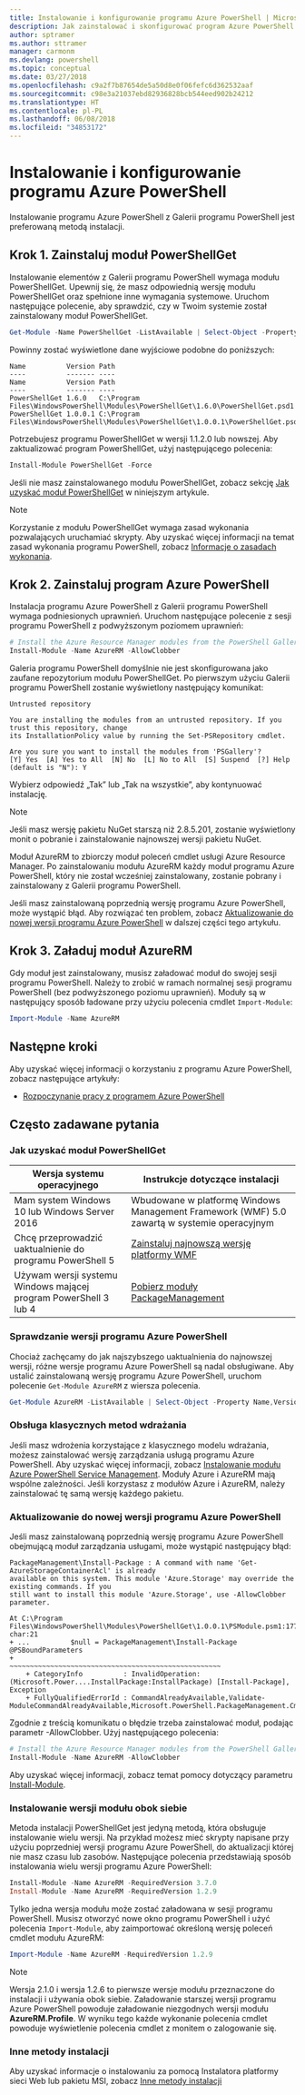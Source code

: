 ```yaml
---
title: Instalowanie i konfigurowanie programu Azure PowerShell | Microsoft Docs
description: Jak zainstalować i skonfigurować program Azure PowerShell do pierwszego użycia.
author: sptramer
ms.author: sttramer
manager: carmonm
ms.devlang: powershell
ms.topic: conceptual
ms.date: 03/27/2018
ms.openlocfilehash: c9a2f7b87654de5a50d8e0f06fefc6d362532aaf
ms.sourcegitcommit: c98e3a21037ebd82936828bcb544eed902b24212
ms.translationtype: HT
ms.contentlocale: pl-PL
ms.lasthandoff: 06/08/2018
ms.locfileid: "34853172"
---
```

# <a name="install-and-configure-azure-powershell"></a>Instalowanie i konfigurowanie programu Azure PowerShell

Instalowanie programu Azure PowerShell z Galerii programu PowerShell jest preferowaną metodą instalacji.

## <a name="step-1-install-powershellget"></a>Krok 1. Zainstaluj moduł PowerShellGet

Instalowanie elementów z Galerii programu PowerShell wymaga modułu PowerShellGet. Upewnij się, że masz odpowiednią wersję modułu PowerShellGet oraz spełnione inne wymagania systemowe. Uruchom następujące polecenie, aby sprawdzić, czy w Twoim systemie został zainstalowany moduł PowerShellGet.

```powershell
Get-Module -Name PowerShellGet -ListAvailable | Select-Object -Property Name,Version,Path
```

Powinny zostać wyświetlone dane wyjściowe podobne do poniższych:

```Output
Name          Version Path
----          ------- ----
Name          Version Path
----          ------- ----
PowerShellGet 1.6.0   C:\Program Files\WindowsPowerShell\Modules\PowerShellGet\1.6.0\PowerShellGet.psd1
PowerShellGet 1.0.0.1 C:\Program Files\WindowsPowerShell\Modules\PowerShellGet\1.0.0.1\PowerShellGet.psd1
```

Potrzebujesz programu PowerShellGet w wersji 1.1.2.0 lub nowszej. Aby zaktualizować program PowerShellGet, użyj następującego polecenia:

```powershell
Install-Module PowerShellGet -Force
```

Jeśli nie masz zainstalowanego modułu PowerShellGet, zobacz sekcję [Jak uzyskać moduł PowerShellGet](#how-to-get-powershellget) w niniejszym artykule.

> [!NOTE]
> Korzystanie z modułu PowerShellGet wymaga zasad wykonania pozwalających uruchamiać skrypty. Aby uzyskać więcej informacji na temat zasad wykonania programu PowerShell, zobacz [Informacje o zasadach wykonania](/powershell/module/microsoft.powershell.core/about/about_execution_policies).

## <a name="step-2-install-azure-powershell"></a>Krok 2. Zainstaluj program Azure PowerShell

Instalacja programu Azure PowerShell z Galerii programu PowerShell wymaga podniesionych uprawnień. Uruchom następujące polecenie z sesji programu PowerShell z podwyższonym poziomem uprawnień:

```powershell
# Install the Azure Resource Manager modules from the PowerShell Gallery
Install-Module -Name AzureRM -AllowClobber
```

Galeria programu PowerShell domyślnie nie jest skonfigurowana jako zaufane repozytorium modułu PowerShellGet. Po pierwszym użyciu Galerii programu PowerShell zostanie wyświetlony następujący komunikat:

```Output
Untrusted repository

You are installing the modules from an untrusted repository. If you trust this repository, change
its InstallationPolicy value by running the Set-PSRepository cmdlet.

Are you sure you want to install the modules from 'PSGallery'?
[Y] Yes  [A] Yes to All  [N] No  [L] No to All  [S] Suspend  [?] Help (default is "N"): Y
```

Wybierz odpowiedź „Tak” lub „Tak na wszystkie”, aby kontynuować instalację.

> [!NOTE]
> Jeśli masz wersję pakietu NuGet starszą niż 2.8.5.201, zostanie wyświetlony monit o pobranie i zainstalowanie najnowszej wersji pakietu NuGet.

Moduł AzureRM to zbiorczy moduł poleceń cmdlet usługi Azure Resource Manager. Po zainstalowaniu modułu AzureRM każdy moduł programu Azure PowerShell, który nie został wcześniej zainstalowany, zostanie pobrany i zainstalowany z Galerii programu PowerShell.

Jeśli masz zainstalowaną poprzednią wersję programu Azure PowerShell, może wystąpić błąd. Aby rozwiązać ten problem, zobacz [Aktualizowanie do nowej wersji programu Azure PowerShell](#update-azps) w dalszej części tego artykułu.

## <a name="step-3-load-the-azurerm-module"></a>Krok 3. Załaduj moduł AzureRM
Gdy moduł jest zainstalowany, musisz załadować moduł do swojej sesji programu PowerShell. Należy to zrobić w ramach normalnej sesji programu PowerShell (bez podwyższonego poziomu uprawnień). Moduły są w następujący sposób ładowane przy użyciu polecenia cmdlet `Import-Module`:

```powershell
Import-Module -Name AzureRM
```

## <a name="next-steps"></a>Następne kroki

Aby uzyskać więcej informacji o korzystaniu z programu Azure PowerShell, zobacz następujące artykuły:

* [Rozpoczynanie pracy z programem Azure PowerShell](get-started-azureps.md)

## <a name="frequently-asked-questions"></a>Często zadawane pytania

### <a name="how-to-get-powershellget"></a>Jak uzyskać moduł PowerShellGet

|Wersja systemu operacyjnego|Instrukcje dotyczące instalacji|
|---|---|
|Mam system Windows 10 lub Windows Server 2016|Wbudowane w platformę Windows Management Framework (WMF) 5.0 zawartą w systemie operacyjnym|
|Chcę przeprowadzić uaktualnienie do programu PowerShell 5|[Zainstaluj najnowszą wersję platformy WMF](https://www.microsoft.com/en-us/download/details.aspx?id=54616)|
|Używam wersji systemu Windows mającej program PowerShell 3 lub 4|[Pobierz moduły PackageManagement](http://go.microsoft.com/fwlink/?LinkID=746217)|

<a id="helpmechoose"></a>
### <a name="checking-the-version-of-azure-powershell"></a>Sprawdzanie wersji programu Azure PowerShell

Chociaż zachęcamy do jak najszybszego uaktualnienia do najnowszej wersji, różne wersje programu Azure PowerShell są nadal obsługiwane. Aby ustalić zainstalowaną wersję programu Azure PowerShell, uruchom polecenie `Get-Module AzureRM` z wiersza polecenia.

```powershell
Get-Module AzureRM -ListAvailable | Select-Object -Property Name,Version,Path
```

### <a name="support-for-classic-deployment-methods"></a>Obsługa klasycznych metod wdrażania

Jeśli masz wdrożenia korzystające z klasycznego modelu wdrażania, możesz zainstalować wersję zarządzania usługą programu Azure PowerShell. Aby uzyskać więcej informacji, zobacz [Instalowanie modułu Azure PowerShell Service Management](/powershell/azure/servicemanagement/install-azure-ps). Moduły Azure i AzureRM mają wspólne zależności. Jeśli korzystasz z modułów Azure i AzureRM, należy zainstalować tę samą wersję każdego pakietu.

### <a id="update-azps"></a>Aktualizowanie do nowej wersji programu Azure PowerShell

Jeśli masz zainstalowaną poprzednią wersję programu Azure PowerShell obejmującą moduł zarządzania usługami, może wystąpić następujący błąd:

```Output
PackageManagement\Install-Package : A command with name 'Get-AzureStorageContainerAcl' is already
available on this system. This module 'Azure.Storage' may override the existing commands. If you
still want to install this module 'Azure.Storage', use -AllowClobber parameter.

At C:\Program Files\WindowsPowerShell\Modules\PowerShellGet\1.0.0.1\PSModule.psm1:1772 char:21
+ ...          $null = PackageManagement\Install-Package @PSBoundParameters
+                      ~~~~~~~~~~~~~~~~~~~~~~~~~~~~~~~~~~~~~~~~~~~~~~~~~~~~
    + CategoryInfo          : InvalidOperation: (Microsoft.Power....InstallPackage:InstallPackage) [Install-Package], Exception
    + FullyQualifiedErrorId : CommandAlreadyAvailable,Validate-ModuleCommandAlreadyAvailable,Microsoft.PowerShell.PackageManagement.Cmdlets.InstallPackage
```

Zgodnie z treścią komunikatu o błędzie trzeba zainstalować moduł, podając parametr -AllowClobber. Użyj następującego polecenia:

```powershell
# Install the Azure Resource Manager modules from the PowerShell Gallery
Install-Module -Name AzureRM -AllowClobber
```

Aby uzyskać więcej informacji, zobacz temat pomocy dotyczący parametru [Install-Module](https://msdn.microsoft.com/powershell/reference/5.1/PowerShellGet/install-module).

### <a name="installing-module-versions-side-by-side"></a>Instalowanie wersji modułu obok siebie

Metoda instalacji PowerShellGet jest jedyną metodą, która obsługuje instalowanie wielu wersji. Na przykład możesz mieć skrypty napisane przy użyciu poprzedniej wersji programu Azure PowerShell, do aktualizacji której nie masz czasu lub zasobów. Następujące polecenia przedstawiają sposób instalowania wielu wersji programu Azure PowerShell:

```powershell
Install-Module -Name AzureRM -RequiredVersion 3.7.0
Install-Module -Name AzureRM -RequiredVersion 1.2.9
```

Tylko jedna wersja modułu może zostać załadowana w sesji programu PowerShell. Musisz otworzyć nowe okno programu PowerShell i użyć polecenia `Import-Module`, aby zaimportować określoną wersję poleceń cmdlet modułu AzureRM:

```powershell
Import-Module -Name AzureRM -RequiredVersion 1.2.9
```

> [!NOTE]
> Wersja 2.1.0 i wersja 1.2.6 to pierwsze wersje modułu przeznaczone do instalacji i używania obok siebie. Załadowanie starszej wersji programu Azure PowerShell powoduje załadowanie niezgodnych wersji modułu **AzureRM.Profile**. W wyniku tego każde wykonanie polecenia cmdlet powoduje wyświetlenie polecenia cmdlet z monitem o zalogowanie się.

### <a name="other-installation-methods"></a>Inne metody instalacji

Aby uzyskać informacje o instalowaniu za pomocą Instalatora platformy sieci Web lub pakietu MSI, zobacz [Inne metody instalacji](other-install.md)
